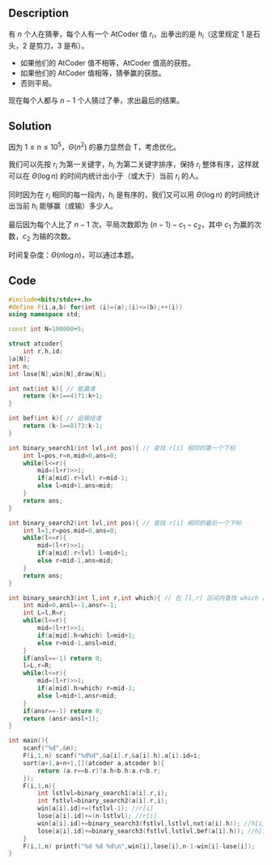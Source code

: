 ## Description

有 $n$ 个人在猜拳，每个人有一个 AtCoder 值 $r_i$，出拳出的是 $h_i$（这里规定 $1$ 是石头，$2$ 是剪刀，$3$ 是布）。

- 如果他们的 AtCoder 值不相等，AtCoder 值高的获胜。
- 如果他们的 AtCoder 值相等，猜拳赢的获胜。
- 否则平局。

现在每个人都与 $n-1$ 个人猜过了拳，求出最后的结果。

## Solution

因为 $1 \le n \le 10^5$，$\Theta(n^2)$ 的暴力显然会 T，考虑优化。

我们可以先按 $r_i$ 为第一关键字，$h_i$ 为第二关键字排序，保持 $r_i$ 整体有序，这样就可以在 $\Theta(\log n)$ 的时间内统计出小于（或大于）当前 $r_i$ 的人。

同时因为在 $r_i$ 相同的每一段内，$h_i$ 是有序的，我们又可以用 $\Theta(\log n)$ 的时间统计出当前 $h_i$ 能够赢（或输）多少人。

最后因为每个人比了 $n-1$ 次，平局次数即为 $(n-1)-c_1-c_2$，其中 $c_1$ 为赢的次数，$c_2$ 为输的次数。

时间复杂度：$\Theta(n \log n)$，可以通过本题。

## Code

```cpp
#include<bits/stdc++.h>
#define F(i,a,b) for(int (i)=(a);(i)<=(b);++(i))
using namespace std;

const int N=100000+5;

struct atcoder{
	int r,h,id;
}a[N];
int n;
int lose[N],win[N],draw[N];

int nxt(int k){ // 能赢谁
	return (k+1==4)?1:k+1;
}

int bef(int k){ // 会输给谁
	return (k-1==0)?3:k-1;
}

int binary_search1(int lvl,int pos){ // 查找 r[i] 相同的第一个下标
	int l=pos,r=n,mid=0,ans=0;
	while(l<=r){
		mid=(l+r)>>1;
		if(a[mid].r>lvl) r=mid-1;
		else l=mid+1,ans=mid;
	}
	return ans;
}

int binary_search2(int lvl,int pos){ // 查找 r[i] 相同的最后一个下标
	int l=1,r=pos,mid=0,ans=0;
	while(l<=r){
		mid=(l+r)>>1;
		if(a[mid].r<lvl) l=mid+1;
		else r=mid-1,ans=mid;
	}
	return ans;
}

int binary_search3(int l,int r,int which){ // 在 [l,r] 区间内查找 which 出现的次数
	int mid=0,ansl=-1,ansr=-1;
	int L=l,R=r;
	while(l<=r){
		mid=(l+r)>>1;
		if(a[mid].h<which) l=mid+1;
		else r=mid-1,ansl=mid;
	}
	if(ansl==-1) return 0;
	l=L,r=R;
	while(l<=r){
		mid=(l+r)>>1;
		if(a[mid].h>which) r=mid-1;
		else l=mid+1,ansr=mid;
	}
	if(ansr==-1) return 0;
	return (ansr-ansl+1);
}

int main(){
	scanf("%d",&n);
	F(i,1,n) scanf("%d%d",&a[i].r,&a[i].h),a[i].id=i;
	sort(a+1,a+n+1,[](atcoder a,atcoder b){
		return (a.r==b.r)?a.h<b.h:a.r<b.r;
	});
	F(i,1,n){
		int lstlvl=binary_search1(a[i].r,i);
		int fstlvl=binary_search2(a[i].r,i);
		win[a[i].id]+=(fstlvl-1); //r[i]
		lose[a[i].id]+=(n-lstlvl); //r[i]
		win[a[i].id]+=binary_search3(fstlvl,lstlvl,nxt(a[i].h)); //h[i]
		lose[a[i].id]+=binary_search3(fstlvl,lstlvl,bef(a[i].h)); //h[i]
	}
	F(i,1,n) printf("%d %d %d\n",win[i],lose[i],n-1-win[i]-lose[i]);
}
```